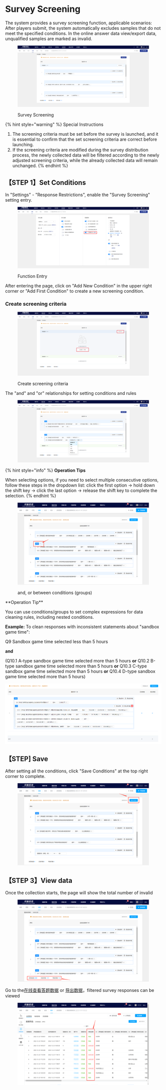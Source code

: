 # Survey Screening

The system provides a survey screening function, applicable scenarios: After players submit, the system automatically excludes samples that do not meet the specified conditions. In the online answer data view/export data, unqualified samples are marked as invalid.

<figure><img src="../../../../.gitbook/assets/Snipaste_2024-01-29_09-15-21.png" alt=""><figcaption><p>Survey Screening</p></figcaption></figure>

{% hint style="warning" %}
Special Instructions

1. The screening criteria must be set before the survey is launched, and it is essential to confirm that the set screening criteria are correct before launching.
2. If the screening criteria are modified during the survey distribution process, the newly collected data will be filtered according to the newly adjusted screening criteria, while the already collected data will remain unchanged.
{% endhint %}

## 【STEP 1】Set Conditions

In "Settings" - "Response Restrictions", enable the "Survey Screening" setting entry.

<figure><img src="../../../../.gitbook/assets/Snipaste_2024-01-29_09-18-15.png" alt=""><figcaption><p>Function Entry</p></figcaption></figure>

After entering the page, click on "Add New Condition" in the upper right corner or "Add First Condition" to create a new screening condition.

### Create screening criteria

<figure><img src="../../../../.gitbook/assets/Snipaste_2024-01-29_09-20-22.png" alt=""><figcaption><p>Create screening criteria</p></figcaption></figure>

The "and" and "or" relationships for setting conditions and rules

<figure><img src="../../../../.gitbook/assets/Snipaste_2024-01-29_09-26-46.png" alt=""><figcaption></figcaption></figure>

{% hint style="info" %}
**Operation Tips**

When selecting options, if you need to select multiple consecutive options, follow these steps in the dropdown list: click the first option -> hold down the shift key -> click the last option -> release the shift key to complete the selection.
{% endhint %}

<figure><img src="../../../../.gitbook/assets/image (431).png" alt=""><figcaption><p>and, or between conditions (groups)</p></figcaption></figure>

\*\*Operation Tip\*\*

You can use conditions/groups to set complex expressions for data cleaning rules, including nested conditions.

**Example:** To clean responses with inconsistent statements about "sandbox game time":

Q9 Sandbox game time selected less than 5 hours

**and**

(Q10.1 A-type sandbox game time selected more than 5 hours **or** Q10.2 B-type sandbox game time selected more than 5 hours **or** Q10.3 C-type sandbox game time selected more than 5 hours **or** Q10.4 D-type sandbox game time selected more than 5 hours)

![\[Example\] Complex Condition -- Nested Condition](<../../../../.gitbook/assets/image (81).png>)

## 【STEP] Save

After setting all the conditions, click "Save Conditions" at the top right corner to complete.

<figure><img src="../../../../.gitbook/assets/image (401).png" alt=""><figcaption></figcaption></figure>

## 【STEP 3】View data

Once the collection starts, the page will show the total number of invalid

<figure><img src="../../../../.gitbook/assets/image (422).png" alt=""><figcaption></figcaption></figure>

Go to the[在线查看答题数据](../../../../cao-zuo-zhi-yin/tong-ji-fen-xi/da-ti-shu-ju-zai-xian-cha-kan.md) or [导出数据](../../../../cao-zuo-zhi-yin/xia-zai-shu-ju/)，filtered survey responses can be viewed

<figure><img src="../../../../.gitbook/assets/image (403).png" alt=""><figcaption></figcaption></figure>
